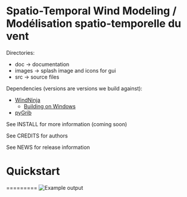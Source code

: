 Spatio-Temporal Wind Modeling / Modélisation spatio-temporelle du vent
=========

Directories:
<!-- * autotest    -> testing suite -->
<!-- * cmake       -> cmake support scripts -->
 * doc         -> documentation
 * images      -> splash image and icons for gui
 * src         -> source files

Dependencies (versions are versions we build against):
 * [WindNinja](https://github.com/firelab/windninja)
    * [Building on Windows](https://github.com/firelab/windninja/wiki/Building-WindNinja-on-Windows-using-the-MSVC-compiler-and-gisinternals.com-dependencies)
 * [pyGrib](https://github.com/jswhit/pygrib)

See INSTALL for more information (coming soon)

See CREDITS for authors

See NEWS for release information

Quickstart
==========


=========
<img src="images/bsb.jpg" alt="Example output"  />
